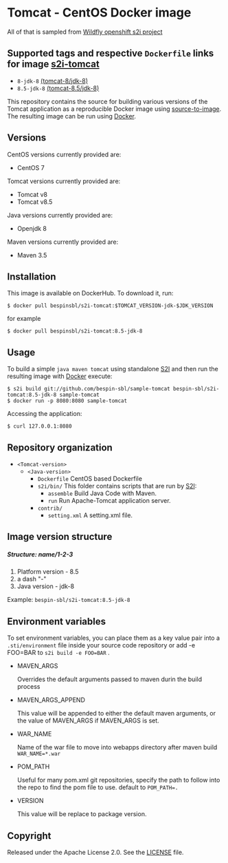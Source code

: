 Tomcat - CentOS Docker image
========================================

All of that is sampled from [Wildfly openshift s2i project](https://github.com/openshift-s2i/s2i-wildfly)

Supported tags and respective `Dockerfile` links for image [s2i-tomcat](https://hub.docker.com/r/bespinsbl/s2i-tomcat/) 
--------------------

* `8-jdk-8` [(tomcat-8/jdk-8)](https://github.com/bespin-sbl/s2i-tomcat/blob/master/tomcat-8/jdk-8/Dockerfile)
* `8.5-jdk-8` [(tomcat-8.5/jdk-8)](https://github.com/bespin-sbl/s2i-tomcat/blob/master/tomcat-8.5/jdk-8/Dockerfile)

This repository contains the source for building various versions of
the Tomcat application as a reproducible Docker image using
[source-to-image](https://github.com/openshift/source-to-image).
The resulting image can be run using [Docker](http://docker.io).

Versions
--------------------
CentOS versions currently provided are:
* CentOS 7

Tomcat versions currently provided are:
* Tomcat v8
* Tomcat v8.5

Java versions currently provided are:
* Openjdk 8

Maven versions currently provided are:
* Maven 3.5

Installation
--------------------
This image is available on DockerHub. To download it, run:

```
$ docker pull bespinsbl/s2i-tomcat:$TOMCAT_VERSION-jdk-$JDK_VERSION
```

for example

```
$ docker pull bespinsbl/s2i-tomcat:8.5-jdk-8 
```

Usage
--------------------
To build a simple `java maven tomcat`
using standalone [S2I](https://github.com/openshift/source-to-image) and then run the
resulting image with [Docker](http://docker.io) execute:

```
$ s2i build git://github.com/bespin-sbl/sample-tomcat bespin-sbl/s2i-tomcat:8.5-jdk-8 sample-tomcat
$ docker run -p 8080:8080 sample-tomcat
```

Accessing the application:
```
$ curl 127.0.0.1:8080
```

Repository organization
-----------------------
* `<Tomcat-version>`
    * `<Java-version>`
        * `Dockerfile`
            CentOS based Dockerfile
        * `s2i/bin/`
            This folder contains scripts that are run by [S2I](https://github.com/openshift/source-to-image):
            * `assemble`
              Build Java Code with Maven.
            * `run`
              Run Apache-Tomcat application server.
        * `contrib/`
            * `setting.xml`
                A setting.xml file.

Image version structure
-----------------------
##### Structure: name/1-2-3
1. Platform version - 8.5
2. a dash "-"
3. Java version - jdk-8

Example: `bespin-sbl/s2i-tomcat:8.5-jdk-8`

Environment variables
---------------------
To set environment variables, you can place them as a key value pair into a `.sti/environment` 
file inside your source code repository or add -e FOO=BAR to `s2i build -e FOO=BAR` .

* MAVEN_ARGS

    Overrides the default arguments passed to maven durin the build process

* MAVEN_ARGS_APPEND

    This value will be appended to either the default maven arguments, or the value of MAVEN_ARGS if MAVEN_ARGS is set.

* WAR_NAME

    Name of the war file to move into webapps directory after maven build `WAR_NAME=*.war`

* POM_PATH

    Useful for many pom.xml git repositories, specify the path to follow into the repo to find the pom file to use. default to `POM_PATH=.`

* VERSION

    This value will be replace to package version.

Copyright
--------------------
Released under the Apache License 2.0. See the [LICENSE](LICENSE) file.
